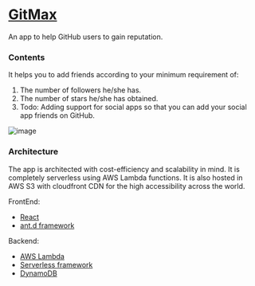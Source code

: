 # [GitMax](http://www.gitmax.cn)

An app to help GitHub users to gain reputation. 

### Contents
It helps you to add friends according to your minimum requirement of:

1. The number of followers he/she has.
2. The number of stars he/she has obtained.
3. Todo: Adding support for social apps so that you can add your social app friends on GitHub.

![image](https://cloud.githubusercontent.com/assets/9557418/21736200/c8689824-d423-11e6-9660-e12f9a8306f9.png)

### Architecture
The app is architected with cost-efficiency and scalability in mind. 
It is completely serverless using AWS Lambda functions. It is also hosted in AWS S3 with cloudfront CDN for the high 
accessibility across the world. 

FrontEnd: 
* [React](https://facebook.github.io/react/)
* [ant.d framework](https://ant.design/) 

Backend:
* [AWS Lambda](https://aws.amazon.com/lambda/) 
* [Serverless framework](https://serverless.com/)
* [DynamoDB](https://aws.amazon.com/dynamodb/?nc2=h_m1)


